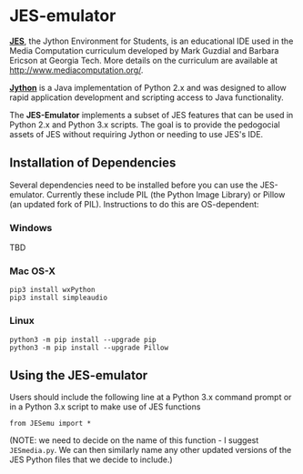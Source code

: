 # JES-emulator

[**JES**](https://github.com/gatech-csl/jes), the Jython Environment for Students, is an educational IDE used in the Media Computation curriculum developed by Mark Guzdial and Barbara Ericson at Georgia Tech. More details on the curriculum are available at http://www.mediacomputation.org/.  

[**Jython**](https://www.jython.org/) is a Java implementation of Python 2.x and was designed to allow rapid application development and scripting access to Java functionality.

The **JES-Emulator** implements a subset of JES features that can be used in Python 2.x and Python 3.x scripts.  The goal is to provide the pedogocial assets of JES without requiring Jython or needing to use JES's IDE.

## Installation of Dependencies

Several dependencies need to be installed before you can use the JES-emulator.  Currently these include PIL (the Python Image Library) or Pillow (an updated fork of PIL).  Instructions to do this are OS-dependent:

### Windows

TBD

### Mac OS-X
```
pip3 install wxPython
pip3 install simpleaudio
```

### Linux
```
python3 -m pip install --upgrade pip
python3 -m pip install --upgrade Pillow
```

## Using the JES-emulator

Users should include the following line at a Python 3.x command prompt
or in a Python 3.x script to make use of JES functions
```
from JESemu import *
```
(NOTE: we need to decide on the name of this function - I suggest `JESmedia.py`.  We can then similarly name any other updated versions of the JES Python files that we decide to include.)